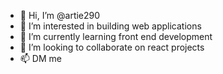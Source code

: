 - 👋 Hi, I’m @artie290
- 👀 I’m interested in building web applications
- 🌱 I’m currently learning front end development
- 💞️ I’m looking to collaborate on react projects
- 📫 DM me

<!---
artie290/artie290 is a ✨ special ✨ repository because its `README.md` (this file) appears on your GitHub profile.
You can click the Preview link to take a look at your changes.
--->
